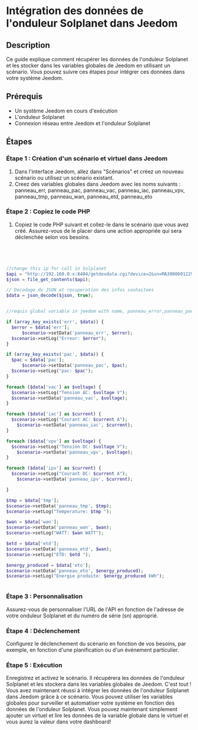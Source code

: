 # Intégration des données de l'onduleur Solplanet dans Jeedom

## Description
Ce guide explique comment récupérer les données de l'onduleur Solplanet et les stocker dans les variables globales de Jeedom en utilisant un scénario. Vous pouvez suivre ces étapes pour intégrer ces données dans votre système Jeedom.

## Prérequis
- Un système Jeedom en cours d'exécution
- L'onduleur Solplanet
- Connexion réseau entre Jeedom et l'onduleur Solplanet

## Étapes

### Étape 1 : Création d'un scénario et virtuel dans Jeedom 
1. Dans l'interface Jeedom, allez dans "Scénarios" et créez un nouveau scénario ou utilisez un scénario existant.
2. Creez des variables globales dans Jeedom avec les noms suivants : panneau_err, panneau_pac, panneau_vac, panneau_iac, panneau_vpv, panneau_tmp, panneau_wan, panneau_etd, panneau_eto

### Étape 2 : Copiez le code PHP
1. Copiez le code PHP suivant et collez-le dans le scénario que vous avez créé. Assurez-vous de le placer dans une action appropriée qui sera déclenchée selon vos besoins.

```php




//change this ip for call in Solplanet
$api = "http://192.168.0.x:8484/getdevdata.cgi?device=2&sn=MA30006012290197";
$json = file_get_contents($api);

// Decodage du JSON et recuperation des infos souhaitees
$data = json_decode($json, true);


//requis global variable in jeedom with name, panneau_error,panneau_pac,panneau_vac,panneau_iac,panneau_vpv,panneau_ipv,etC.

if (array_key_exists('err', $data)) {
  $error = $data['err'];
      $scenario->setData('panneau_err', $error);
  $scenario->setLog("Erreur: $error");
}

if (array_key_exists('pac', $data)) {
  $pac = $data['pac'];
      $scenario->setData('panneau_pac', $pac);
  $scenario->setLog("pac: $pac");
}

foreach ($data['vac'] as $voltage) {
  $scenario->setLog("Tension AC: $voltage V");
  $scenario->setData('panneau_vac', $voltage);
}

foreach ($data['iac'] as $current) {
  $scenario->setLog("Courant AC: $current A");
    $scenario->setData('panneau_iac', $current);
}

foreach ($data['vpv'] as $voltage) {
  $scenario->setLog("Tension DC: $voltage V");
    $scenario->setData('panneau_vpv', $voltage);
}

foreach ($data['ipv'] as $current) {
  $scenario->setLog("Courant DC: $current A");
    $scenario->setData('panneau_ipv', $current);

}

$tmp = $data['tmp'];
$scenario->setData('panneau_tmp', $tmp);
$scenario->setLog("Temperature: $tmp ");

$wan = $data['wan'];
$scenario->setData('panneau_wan', $wan);
$scenario->setLog("WATT: $wan WATT");

$etd = $data['etd'];
$scenario->setData('panneau_etd', $wan);
$scenario->setLog("ETD: $etd ");

$energy_produced = $data['eto'];
$scenario->setData('panneau_eto', $energy_produced);
$scenario->setLog("Energie produite: $energy_produced kWh");



```

### Étape 3 : Personnalisation
Assurez-vous de personnaliser l'URL de l'API en fonction de l'adresse de votre onduleur Solplanet et du numéro de série (sn) approprié.


### Étape 4 : Déclenchement
Configurez le déclenchement du scénario en fonction de vos besoins, par exemple, en fonction d'une planification ou d'un événement particulier.


### Étape 5 : Exécution
Enregistrez et activez le scénario. Il récupérera les données de l'onduleur Solplanet et les stockera dans les variables globales de Jeedom.
C'est tout ! Vous avez maintenant réussi à intégrer les données de l'onduleur Solplanet dans Jeedom grâce à ce scénario. Vous pouvez utiliser les variables globales pour surveiller et automatiser votre système en fonction des données de l'onduleur Solplanet. Vous pouvez maintenant simplement ajouter un virtuel et lire les données de la variable globale dans le virtuel et vous aurez la valeur dans votre dashboard!

